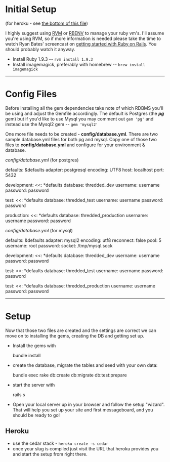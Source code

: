 # Initial Setup

(for heroku - see [the bottom of this file](#heroku))

I highly suggest using [RVM](https://rvm.beginrescueend.com/) or [RBENV](https://github.com/sstephenson/rbenv) to manage your ruby vm's. I'll assume you're using RVM, so if more information is needed please take the time to watch Ryan Bates' screencast on [getting started with Ruby on Rails](http://railscasts.com/episodes/310-getting-started-with-rails). You should probably watch it anyway.

* Install Ruby 1.9.3 -- `rvm install 1.9.3`
* Install imagemagick, preferably with homebrew -- `brew install imagemagick`

***

# Config Files

Before installing all the gem dependencies take note of which RDBMS you'll be using and adjust the Gemfile accordingly. The default is Postgres (the **_pg_** gem) but if you'd like to use Mysql you may comment out `gem 'pg'` and instead use the Mysql2 gem -- `gem 'mysql2'`

One more file needs to be created - **config/database.yml**. There are two sample database.yml files for both pg and mysql. Copy one of those two files to **config/database.yml** and configure for your environment & database.

*_config/database.yml_* (for postgres)

  defaults: &defaults
    adapter: postgresql
    encoding: UTF8
    host: localhost
    port: 5432

  development:
    <<: *defaults
    database: thredded_dev
    username: username
    password: password

  test:
    <<: *defaults
    database: thredded_test
    username: username
    password: password

  production:
    <<: *defaults
    database: thredded_production
    username: username
    password: password

*_config/database.yml_* (for mysql)

  defaults: &defaults
    adapter: mysql2
    encoding: utf8
    reconnect: false
    pool: 5
    username: root
    password:
    socket: /tmp/mysql.sock

  development:
    <<: *defaults
    database: thredded_dev
    username: username
    password: password

  test:
    <<: *defaults
    database: thredded_test
    username: username
    password: password

  test:
    <<: *defaults
    database: thredded_production
    username: username
    password: password

***

# Setup

Now that those two files are created and the settings are correct we can move on to installing the gems, creating the DB and getting set up.

* Install the gems with

    bundle install

* create the database, migrate the tables and seed with your own data:

    bundle exec rake db:create db:migrate db:test:prepare

* start the server with

    rails s

* Open your local server up in your browser and follow the setup "wizard". That will help you set up your site and first messageboard, and you should be ready to go!

## Heroku <a name="heroku"></a>

* use the cedar stack - `heroku create -s cedar`
* once your slug is compiled just visit the URL that heroku provides you and start the setup from right there.
